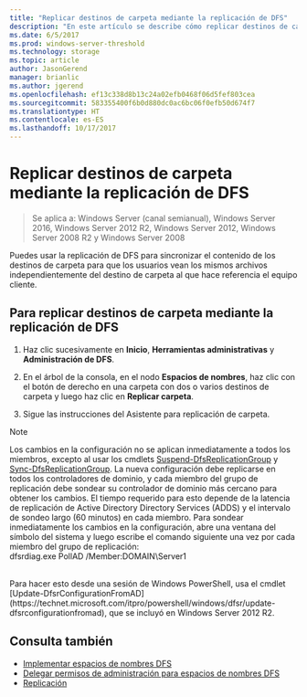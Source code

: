 ```yaml
---
title: "Replicar destinos de carpeta mediante la replicación de DFS"
description: "En este artículo se describe cómo replicar destinos de carpeta mediante la replicación de DFS"
ms.date: 6/5/2017
ms.prod: windows-server-threshold
ms.technology: storage
ms.topic: article
author: JasonGerend
manager: brianlic
ms.author: jgerend
ms.openlocfilehash: ef13c338d8b13c24a02efb0468f06d5fef803cea
ms.sourcegitcommit: 583355400f6b0d880dc0ac6bc06f0efb50d674f7
ms.translationtype: HT
ms.contentlocale: es-ES
ms.lasthandoff: 10/17/2017
---
```

# <a name="replicate-folder-targets-using-dfs-replication"></a>Replicar destinos de carpeta mediante la replicación de DFS

> Se aplica a: Windows Server (canal semianual), Windows Server 2016, Windows Server 2012 R2, Windows Server 2012, Windows Server 2008 R2 y Windows Server 2008

Puedes usar la replicación de DFS para sincronizar el contenido de los destinos de carpeta para que los usuarios vean los mismos archivos independientemente del destino de carpeta al que hace referencia el equipo cliente.

## <a name="to-replicate-folder-targets-using-dfs-replication"></a>Para replicar destinos de carpeta mediante la replicación de DFS

1.  Haz clic sucesivamente en **Inicio**, **Herramientas administrativas** y **Administración de DFS**.

2.  En el árbol de la consola, en el nodo **Espacios de nombres**, haz clic con el botón de derecho en una carpeta con dos o varios destinos de carpeta y luego haz clic en **Replicar carpeta**.

3.  Sigue las instrucciones del Asistente para replicación de carpeta.

> [!NOTE]
> Los cambios en la configuración no se aplican inmediatamente a todos los miembros, excepto al usar los cmdlets [Suspend-DfsReplicationGroup](https://technet.microsoft.com/itpro/powershell/windows/dfsr/suspend-dfsreplicationgroup) y [Sync-DfsReplicationGroup](https://technet.microsoft.com/itpro/powershell/windows/dfsr/sync-dfsreplicationgroup). La nueva configuración debe replicarse en todos los controladores de dominio, y cada miembro del grupo de replicación debe sondear su controlador de dominio más cercano para obtener los cambios. El tiempo requerido para esto depende de la latencia de replicación de Active Directory Directory Services (ADDS) y el intervalo de sondeo largo (60 minutos) en cada miembro. Para sondear inmediatamente los cambios en la configuración, abre una ventana del símbolo del sistema y luego escribe el comando siguiente una vez por cada miembro del grupo de replicación: <br /> dfsrdiag.exe PollAD /Member:DOMAIN\Server1
<br />
Para hacer esto desde una sesión de Windows PowerShell, usa el cmdlet [Update-DfsrConfigurationFromAD](https://technet.microsoft.com/itpro/powershell/windows/dfsr/update-dfsrconfigurationfromad), que se incluyó en Windows Server 2012 R2.

## <a name="see-also"></a>Consulta también

-   [Implementar espacios de nombres DFS](deploying-dfs-namespaces.md)
-   [Delegar permisos de administración para espacios de nombres DFS](delegate-management-permissions-for-dfs-namespaces.md)
-   [Replicación](https://technet.microsoft.com/library/cc770278(v=ws.11).aspx)